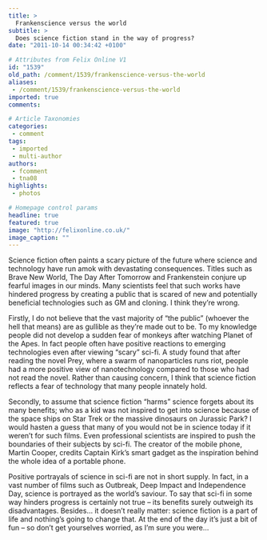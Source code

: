```yaml
---
title: >
  Frankenscience versus the world
subtitle: >
  Does science fiction stand in the way of progress?
date: "2011-10-14 00:34:42 +0100"

# Attributes from Felix Online V1
id: "1539"
old_path: /comment/1539/frankenscience-versus-the-world
aliases:
 - /comment/1539/frankenscience-versus-the-world
imported: true
comments:

# Article Taxonomies
categories:
 - comment
tags:
 - imported
 - multi-author
authors:
 - fcomment
 - tna08
highlights:
 - photos

# Homepage control params
headline: true
featured: true
image: "http://felixonline.co.uk/"
image_caption: ""
---
```


Science fiction often paints a scary picture of the future where science and technology have run amok with devastating consequences. Titles such as Brave New World, The Day After Tomorrow and Frankenstein conjure up fearful images in our minds. Many scientists feel that such works have hindered progress by creating a public that is scared of new and potentially beneficial technologies such as GM and cloning. I think they’re wrong.

Firstly, I do not believe that the vast majority of “the public” (whoever the hell that means) are as gullible as they’re made out to be. To my knowledge people did not develop a sudden fear of monkeys after watching Planet of the Apes. In fact people often have positive reactions to emerging technologies even after viewing “scary” sci-fi. A study found that after reading the novel Prey, where a swarm of nanoparticles runs riot, people had a more positive view of nanotechnology compared to those who had not read the novel. Rather than causing concern, I think that science fiction reflects a fear of technology that many people innately hold.

Secondly, to assume that science fiction “harms” science forgets about its many benefits; who as a kid was not inspired to get into science because of the space ships on Star Trek or the massive dinosaurs on Jurassic Park? I would hasten a guess that many of you would not be in science today if it weren’t for such films. Even professional scientists are inspired to push the boundaries of their subjects by sci-fi. The creator of the mobile phone, Martin Cooper, credits Captain Kirk’s smart gadget as the inspiration behind the whole idea of a portable phone.

Positive portrayals of science in sci-fi are not in short supply. In fact, in a vast number of films such as Outbreak, Deep Impact and Independence Day, science is portrayed as the world’s saviour. To say that sci-fi in some way hinders progress is certainly not true – its benefits surely outweigh its disadvantages. Besides… it doesn’t really matter: science fiction is a part of life and nothing’s going to change that. At the end of the day it’s just a bit of fun – so don’t get yourselves worried, as I’m sure you were…
